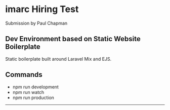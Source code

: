 # imarc Hiring Test 
Submission by Paul Chapman

## Dev Environment based on Static Website Boilerplate
Static boilerplate built around Laravel Mix and EJS.

## Commands
* npm run development
* npm run watch
* npm run production
---
